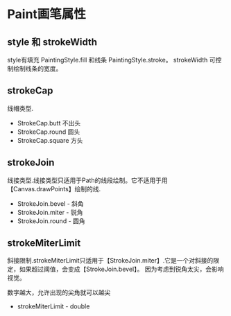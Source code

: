 # Paint画笔属性
## style 和  strokeWidth
style有填充 PaintingStyle.fill 和线条 PaintingStyle.stroke。
strokeWidth 可控制绘制线条的宽度。
## strokeCap 
线帽类型.

- StrokeCap.butt 不出头
- StrokeCap.round 圆头
- StrokeCap.square 方头

## strokeJoin
线接类型.线接类型只适用于Path的线段绘制。它不适用于用【Canvas.drawPoints】绘制的线.

- StrokeJoin.bevel - 斜角
- StrokeJoin.miter - 锐角
- StrokeJoin.round - 圆角

## strokeMiterLimit
斜接限制.strokeMiterLimit只适用于【StrokeJoin.miter】.它是一个对斜接的限定，如果超过阈值，会变成【StrokeJoin.bevel】。 
因为考虑到锐角太尖，会影响视觉。

数字越大，允许出现的尖角就可以越尖

- strokeMiterLimit - double
